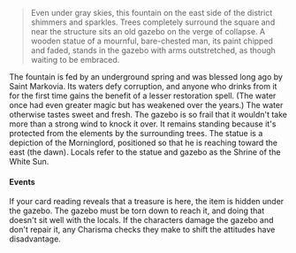 >Even under gray skies, this fountain on the east side of the district shimmers and sparkles. Trees completely surround the square and near the structure sits an old gazebo on the verge of collapse. A wooden statue of a mournful, bare-chested man, its paint chipped and faded, stands in the gazebo with arms outstretched, as though waiting to be embraced.

The fountain is fed by an underground spring and was blessed long ago by Saint Markovia. Its waters defy corruption, and anyone who drinks from it for the first time gains the benefit of a lesser restoration spell. (The water once had even greater magic but has weakened over the years.) The water otherwise tastes sweet and fresh.
The gazebo is so frail that it wouldn't take more than a strong wind to knock it over. It remains standing because it's protected from the elements by the surrounding trees. The statue is a depiction of the Morninglord, positioned so that he is reaching toward the east (the dawn). Locals refer to the statue and gazebo as the Shrine of the White Sun.

#### Events
If your card reading reveals that a treasure is here, the item is hidden under the gazebo. The gazebo must be torn  down to reach it, and doing that doesn't sit well with the locals. If the characters damage the gazebo and don't repair it, any Charisma checks they make to shift the attitudes have disadvantage.